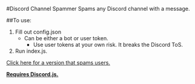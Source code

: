 #Discord Channel Spammer
Spams any Discord channel with a message.

##To use:
1. Fill out config.json
	* Can be either a bot or user token.
		* Use user tokens at your own risk. It breaks the Discord ToS.
2. Run index.js.

[Click here for a version that spams users.](https://github.com/llamasking/discord-user-spammer)

**[Requires Discord.js.](https://discord.js.org/#/)**
